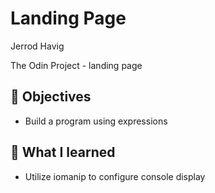 # Landing Page

Jerrod Havig

The Odin Project - landing page

## 🎯 Objectives

- Build a program using expressions

## 📝 What I learned

- Utilize iomanip to configure console display
